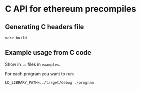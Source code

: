 # C API for ethereum precompiles 

## Generating C headers file

`make build`

## Example usage from C code

Show in `.c` files in `examples`.

For each program you want to run:
```gcc program.c -o program -lprecompiles -L../target/debug/
LD_LIBRARY_PATH=../target/debug ./program
```

